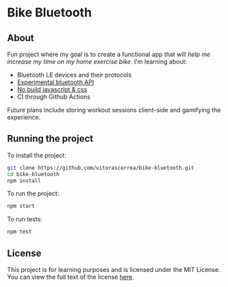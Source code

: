 # Bike Bluetooth

## About
Fun project where my goal is to create a functional app that will _help me increase my time on my home exercise bike_. I'm learning about:

- Bluetooth LE devices and their protocols
- [Experimental bluetooth API](https://developer.mozilla.org/en-US/docs/Web/API/Web_Bluetooth_API)
- [No build javascript & css](https://world.hey.com/dhh/you-can-t-get-faster-than-no-build-7a44131c)
- CI through Github Actions

Future plans include storing workout sessions client-side and gamifying the experience.

## Running the project
To install the project:

```bash
git clone https://github.com/vitorascorrea/bike-bluetooth.git
cd bike-bluetooth
npm install
```

To run the project:
```bash
npm start
```

To run tests:
```bash
npm test
```

## License
This project is for learning purposes and is licensed under the MIT License. You can view the full text of the license [here](https://opensource.org/license/MIT).
